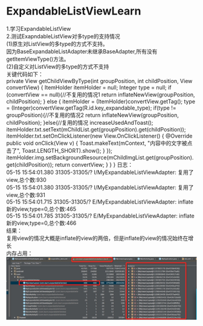 # ExpandableListViewLearn 
1.学习ExpandableListView <br/>
2.测试ExapndableListView对多type的支持情况<br/>
(1)原生对ListView的多type的方式不支持。<br/>
  因为BaseExpandableListAdapter未继承BaseAdapter,所有没有getItemViewType()方法。<br/>
(2)自定义对ListView的多type的方式不支持<br/>
 关键代码如下：<br/>
 private View getChildViewByType(int groupPosition, int childPosition, View convertView) {
        ItemHolder itemHolder = null;
        Integer type = null;
        if (convertView == null){//不复用的情况1
            return inflateNewView(groupPosition, childPosition);
        }
        else
        {
            itemHolder = (ItemHolder)convertView.getTag();
            type = (Integer)convertView.getTag(R.id.key_expandable_type);
            if(type != groupPosition){//不复用的情况2
                return inflateNewView(groupPosition, childPosition);
            }else{//复用的情况
                increaseUsedAndToast();
                itemHolder.txt.setText(mChildList.get(groupPosition).get(childPosition));
                itemHolder.txt.setOnClickListener(new View.OnClickListener() {
                    @Override
                    public void onClick(View v) {
                        Toast.makeText(mContext, "内容中的文字被点击了", Toast.LENGTH_SHORT).show();
                    }
                });
                itemHolder.img.setBackgroundResource(mChildImgList.get(groupPosition).get(childPosition));
                return convertView;
            }
        }
    }
 日志：<br/>
 05-15 15:54:01.380 31305-31305/? I/MyExpandableListViewAdapter: 复用了view,总个数:930 <br/>
 05-15 15:54:01.380 31305-31305/? I/MyExpandableListViewAdapter: 复用了view,总个数:931 <br/>
 05-15 15:54:01.715 31305-31305/? E/MyExpandableListViewAdapter: inflate新的view,type=0,总个数:465 <br/>
 05-15 15:54:01.785 31305-31305/? E/MyExpandableListViewAdapter: inflate新的view,type=0,总个数:466 <br/>
 结果：<br/>
 复用view的情况大概是inflate的view的两倍，但是inflate的view的情况始终在增长<br/>
 内存占用：<br/>
 ![image](https://github.com/fightingBirdCaiy/ExpandableListViewLearn/blob/master/image/memory.jpg)
 
